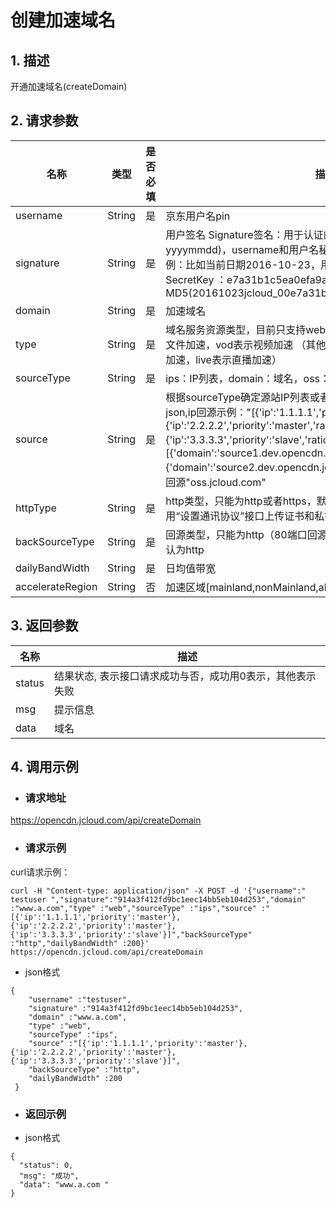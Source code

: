 # **创建加速域名**

## **1. 描述**

开通加速域名(createDomain)

## **2. 请求参数**

| **名称**      | **类型** | **是否必填** | **描述**                          |
| ----------- | ------ | -------- | ------------------------------- |
| username      | String | 是        | 京东用户名pin                          |
| signature  | String | 是        | 用户签名    Signature签名：用于认证的签名信息,签名算法: 日期(格式为 yyyymmdd)，username和用户名秘钥相加的字符串的md5值。签名示例：比如当前日期2016-10-23，用户pin: jcloud_00 ,用户秘钥SecretKey ：e7a31b1c5ea0efa9aa2f29c6559f7d61那签名为MD5(20161023jcloud_00e7a31b1c5ea0efa9aa2f29c6559f7d61)                |
| domain      | String | 是        | 加速域名 |
| type | String | 是        | 域名服务资源类型，目前只支持web表示 静态小文件，download表示大文件加速，vod表示视频加速 （其他类型暂不支持，dynamic表示动态加速，live表示直播加速）                   |
| sourceType   | String | 是        | ips：IP列表，domain：域名，oss：oss回源                             |
| source   | String | 是        | 根据sourceType确定源站IP列表或者域名。IP和domain回源必须是json,ip回源示例："[{'ip':'1.1.1.1','priority':'master','ratio':0.4},{'ip':'2.2.2.2','priority':'master','ratio':0.6},{'ip':'3.3.3.3','priority':'slave','ratio':1}]"。domain回源示例："[{'domain':'source1.dev.opencdn.jcloud.com','priority':'1'},{'domain':'source2.dev.opencdn.jcloud.com','priority':'2'}]"，OSS回源"oss.jcloud.com"|
| httpType   | String | 是        | http类型，只能为http或者https，默认为http。当设为https时，需要调用“设置通讯协议”接口上传证书和私钥 |
| backSourceType   | String | 是        | 回源类型，只能为http（80端口回源）或者https（443端口回源），默认为http |
| dailyBandWidth   | String | 是        | 日均值带宽 |
| accelerateRegion   | String | 否        | 加速区域[mainland,nonMainland,all]默认mainland|


## **3. 返回参数**

| **名称** | **描述**                                                  |
| -------- | --------------------------------------------------------- |
| status   | 结果状态, 表示接口请求成功与否，成功用0表示，其他表示失败 |
| msg      | 提示信息                                                  |
| data     | 域名                                                      |

## **4. 调用示例**

- ### **请求地址**

https://opencdn.jcloud.com/api/createDomain

- ### **请求示例**

curl请求示例：
```
curl -H "Content-type: application/json" -X POST -d '{"username":" testuser ","signature":"914a3f412fd9bc1eec14bb5eb104d253","domain" :"www.a.com","type" :"web","sourceType" :"ips","source" :"[{'ip':'1.1.1.1','priority':'master'},{'ip':'2.2.2.2','priority':'master'},{'ip':'3.3.3.3','priority':'slave'}]","backSourceType" :"http","dailyBandWidth" :200}' https://opencdn.jcloud.com/api/createDomain
```
* json格式
```
{
    "username" :"testuser",
    "signature" :"914a3f412fd9bc1eec14bb5eb104d253",
    "domain" :"www.a.com",
    "type" :"web",
    "sourceType" :"ips",
    "source" :"[{'ip':'1.1.1.1','priority':'master'},{'ip':'2.2.2.2','priority':'master'},{'ip':'3.3.3.3','priority':'slave'}]",
    "backSourceType" :"http",
    "dailyBandWidth" :200
 }
```
- ### **返回示例**

* json格式

```
{
  "status": 0,
  "msg": "成功",
  "data": "www.a.com "
}
```

 
